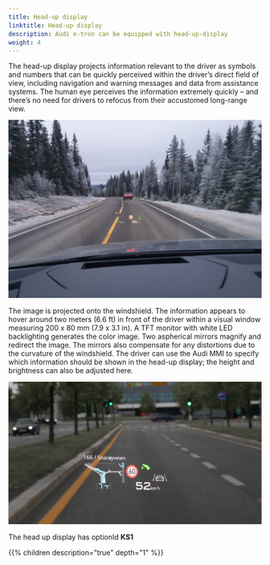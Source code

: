 ```yaml
---
title: Head-up display
linktitle: Head-up display
description: Audi e-tron can be equipped with head-up-display
weight: 4
---
```


The head-up display projects information relevant to the driver as symbols and numbers that can be quickly perceived within the driver’s direct field of view, including navigation and warning messages and data from assistance systems. The human eye perceives the information extremely quickly – and there’s no need for drivers to refocus from their accustomed long-range view.

![Heads Up Display](headup.jpg "Heads up display on Audi e-tron")

The image is projected onto the windshield. The information appears to hover around two meters (6.6 ft) in front of the driver within a visual window measuring 200 x 80 mm (7.9 x 3.1 in). A TFT monitor with white LED backlighting generates the color image. Two aspherical mirrors magnify and redirect the image. The mirrors also compensate for any distortions due to the curvature of the windshield. The driver can use the Audi MMI to specify which information should be shown in the head-up display; the height and brightness can also be adjusted here.

![Heads Up Display](headup2.jpg "Headup with route information and efficient assistant suggesting to slow down")

The head up display has optionId **KS1**

{{% children description="true" depth="1" %}}
